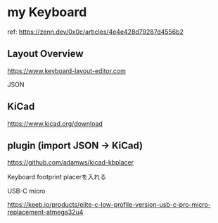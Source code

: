 # my Keyboard

ref: https://zenn.dev/0x0c/articles/4e4e428d79287d4556b2

## Layout Overview

https://www.keyboard-layout-editor.com

JSON

## KiCad

https://www.kicad.org/download

## plugin (import JSON -> KiCad)

https://github.com/adamws/kicad-kbplacer

Keyboard footprint placerを入れる


USB-C micro

https://keeb.io/products/elite-c-low-profile-version-usb-c-pro-micro-replacement-atmega32u4
